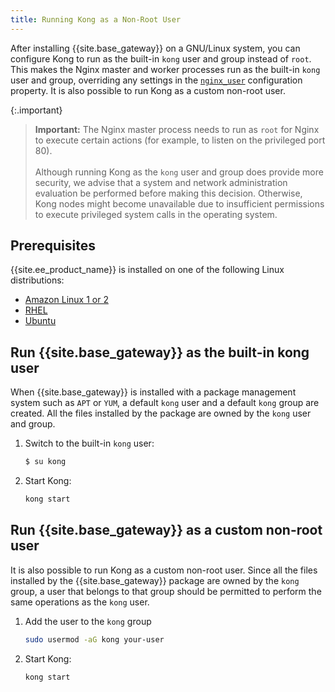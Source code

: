 ```yaml
---
title: Running Kong as a Non-Root User
---
```


After installing {{site.base_gateway}} on a GNU/Linux system, you can
configure Kong to run as the built-in `kong` user and group instead of `root`.
This makes the Nginx master and worker processes run as the built-in `kong`
user and group, overriding any settings in the
[`nginx_user`](/gateway/{{page.kong_version}}/reference/configuration/#nginx_user)
configuration property. It is also possible to run Kong as a custom non-root user.

{:.important}
> **Important:** The Nginx master process needs to run as `root` for
Nginx to execute certain actions (for example, to listen on the privileged
port 80).
<br><br>
> Although running Kong as the `kong` user and group
does provide more security, we advise that a system and network
administration evaluation be performed before making this decision. Otherwise,
Kong nodes might become unavailable due to insufficient permissions to execute
privileged system calls in the operating system.

## Prerequisites

{{site.ee_product_name}} is installed on one of the following Linux distributions:
* [Amazon Linux 1 or 2](/gateway/{{page.kong_version}}/install/amazon-linux)
* [RHEL](/gateway/{{page.kong_version}}/install/rhel)
* [Ubuntu](/gateway/{{page.kong_version}}/install/ubuntu)

## Run {{site.base_gateway}} as the built-in kong user

When {{site.base_gateway}} is installed with a package management system such as `APT` or `YUM`, a default `kong` user and a default `kong` group are created. All the files installed by the package are owned by the `kong` user and group.

1. Switch to the built-in `kong` user:

    ```sh
    $ su kong
    ```
2. Start Kong:

    ```sh
    kong start
    ```

## Run {{site.base_gateway}} as a custom non-root user

It is also possible to run Kong as a custom non-root user. Since all the files installed by the {{site.base_gateway}} package are owned by the `kong` group, a user that belongs to that group should be permitted to perform the same operations as the `kong` user.

1. Add the user to the `kong` group

    ```sh
    sudo usermod -aG kong your-user
    ```

2. Start Kong:

    ```sh
    kong start
    ```
